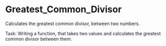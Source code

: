 # Greatest_Common_Divisor
Calculates the greatest common divisor, between two numbers.

Task: 
Writing a function, that takes two values and calculates the greatest common divisor between them.

